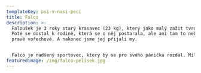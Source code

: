 ```yaml
---
templateKey: psi-v-nasi-peci
title: Falco
description: >-
  Faloušek je 3 roky starý krasavec (23 kg), který jako malý zažit tvrdé týraní.
  Poté se dostal k rodině, která se o něj postarala, ale ani tam to nebylo to
  pravé vořechové. A nakonec jsme jej přijali my. 


  Falco je nadšený sportovec, který by se pro svého pánička rozdal. Miluje psy, hračky, dobroty, blbnutí... rozhodně nezkazí žádnou legraci. Canicross, turistika, agility, poslušnost, stopy, zkrátka s vámi půjde do všeho s nadšením. Je to velký srdcař. 
featuredimage: /img/falco-pelisek.jpg
---
```

